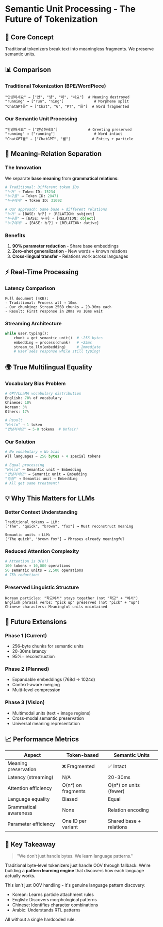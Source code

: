 # Semantic Unit Processing - The Future of Tokenization

## 🎯 Core Concept

Traditional tokenizers break text into meaningless fragments. We preserve semantic units.

## 📊 Comparison

### Traditional Tokenization (BPE/WordPiece)
```
"안녕하세요" → ["안", "녕", "하", "세요"]  # Meaning destroyed
"running" → ["run", "ning"]              # Morpheme split
"ChatGPT를" → ["Chat", "G", "PT", "를"]  # Word fragmented
```

### Our Semantic Unit Processing
```
"안녕하세요" → ["안녕하세요"]              # Greeting preserved
"running" → ["running"]                  # Word intact
"ChatGPT를" → ["ChatGPT", "를"]          # Entity + particle
```

## 🔬 Meaning-Relation Separation

### The Innovation
We separate **base meaning** from **grammatical relations**:

```python
# Traditional: Different token IDs
"누가" → Token ID: 15234
"누구를" → Token ID: 28471  
"누구에게" → Token ID: 31092

# Our approach: Same base + different relations
"누가" → [BASE: 누구] + [RELATION: subject]
"누구를" → [BASE: 누구] + [RELATION: object]
"누구에게" → [BASE: 누구] + [RELATION: dative]
```

### Benefits
1. **90% parameter reduction** - Share base embeddings
2. **Zero-shot generalization** - New words + known relations
3. **Cross-lingual transfer** - Relations work across languages

## ⚡ Real-Time Processing

### Latency Comparison
```
Full document (4KB):
- Traditional: Process all → 10ms
- Our chunking: Stream 256B chunks → 20-30ms each
- Result: First response in 20ms vs 10ms wait
```

### Streaming Architecture
```python
while user.typing():
    chunk = get_semantic_unit()  # ~256 bytes
    embedding = process(chunk)   # ~25ms
    stream_to_llm(embedding)     # Immediate
    # User sees response while still typing!
```

## 🌍 True Multilingual Equality

### Vocabulary Bias Problem
```python
# GPT/LLaMA vocabulary distribution
English: 70% of vocabulary
Chinese: 10%
Korean: 3%
Others: 17%

# Result
"Hello" → 1 token
"안녕하세요" → 5-8 tokens  # Unfair!
```

### Our Solution
```python
# No vocabulary = No bias
All languages = 256 bytes + 4 special tokens

# Equal processing
"Hello" → Semantic unit → Embedding
"안녕하세요" → Semantic unit → Embedding
"你好" → Semantic unit → Embedding
# All get same treatment!
```

## 💡 Why This Matters for LLMs

### Better Context Understanding
```
Traditional tokens → LLM:
["The", "quick", "brown", "fox"] → Must reconstruct meaning

Semantic units → LLM:
["The quick", "brown fox"] → Phrases already meaningful
```

### Reduced Attention Complexity
```python
# Attention is O(n²)
100 tokens → 10,000 operations
50 semantic units → 2,500 operations
# 75% reduction!
```

### Preserved Linguistic Structure
```
Korean particles: "학교에서" stays together (not "학교" + "에서")
English phrasal verbs: "pick up" preserved (not "pick" + "up")
Chinese characters: Meaningful units maintained
```

## 🚀 Future Extensions

### Phase 1 (Current)
- 256-byte chunks for semantic units
- 20-30ms latency
- 95%+ reconstruction

### Phase 2 (Planned)
- Expandable embeddings (768d → 1024d)
- Context-aware merging
- Multi-level compression

### Phase 3 (Vision)
- Multimodal units (text + image regions)
- Cross-modal semantic preservation
- Universal meaning representation

## 📈 Performance Metrics

| Aspect | Token-based | Semantic Units |
|--------|-------------|----------------|
| Meaning preservation | ❌ Fragmented | ✅ Intact |
| Latency (streaming) | N/A | 20-30ms |
| Attention efficiency | O(n²) on fragments | O(n²) on units (fewer) |
| Language equality | Biased | Equal |
| Grammatical awareness | None | Relation encoding |
| Parameter efficiency | One ID per variant | Shared base + relations |

## 🎯 Key Takeaway

> "We don't just handle bytes. We learn language patterns."

Traditional byte-level tokenizers just handle OOV through fallback. We're building a **pattern learning engine** that discovers how each language actually works.

This isn't just OOV handling - it's genuine language pattern discovery:
- Korean: Learns particle attachment rules
- English: Discovers morphological patterns
- Chinese: Identifies character combinations
- Arabic: Understands RTL patterns

All without a single hardcoded rule.